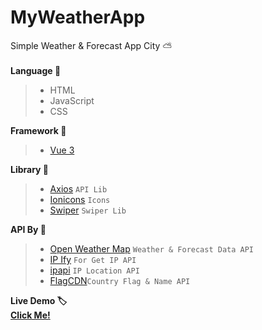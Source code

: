 # MyWeatherApp
Simple Weather & Forecast App City ⛅<br>
<br>
**Language 🧪**
>* HTML
>* JavaScript
>* CSS

**Framework 🔧**
>* <a href="https://vuejs.org/">Vue 3</a>

**Library 📖**
>* <a href="https://axios-http.com/">Axios</a> ```API Lib```
>* <a href="https://ionic.io/ionicons">Ionicons</a> ```Icons```
>* <a href="https://swiperjs.com/">Swiper</a> ```Swiper Lib```

**API By 📌**
>* <a href="https://openweathermap.org/">Open Weather Map</a> ```Weather & Forecast Data API```
>* <a href="https://www.ipify.org/">IP Ify</a> ```For Get IP API```
>* <a href="https://ipapi.co/">ipapi</a> ```IP Location API```
>* <a href="https://flagcdn.com/">FlagCDN</a>```Country Flag & Name API```

**Live Demo 🏷**
<br>
<a href="https://wldnweatherapp.netlify.app/">**Click Me!**</a>



